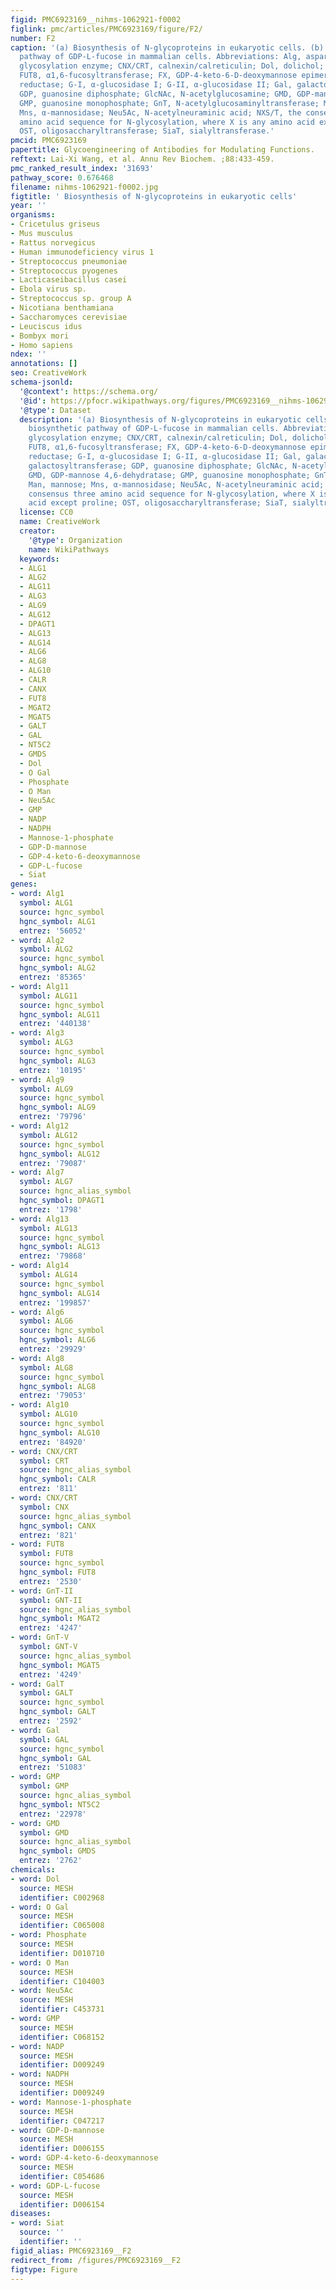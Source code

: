 ```yaml
---
figid: PMC6923169__nihms-1062921-f0002
figlink: pmc/articles/PMC6923169/figure/F2/
number: F2
caption: '(a) Biosynthesis of N-glycoproteins in eukaryotic cells. (b) De novo biosynthetic
  pathway of GDP-L-fucose in mammalian cells. Abbreviations: Alg, asparagine-linked
  glycosylation enzyme; CNX/CRT, calnexin/calreticulin; Dol, dolichol; Fuc, fucose;
  FUT8, α1,6-fucosyltransferase; FX, GDP-4-keto-6-D-deoxymannose epimerase/GDP-4-keto-6-liter-galactose
  reductase; G-I, α-glucosidase I; G-II, α-glucosidase II; Gal, galactose; GalT, galactosyltransferase;
  GDP, guanosine diphosphate; GlcNAc, N-acetylglucosamine; GMD, GDP-mannose 4,6-dehydratase;
  GMP, guanosine monophosphate; GnT, N-acetylglucosaminyltransferase; Man, mannose;
  Mns, α-mannosidase; Neu5Ac, N-acetylneuraminic acid; NXS/T, the consensus three
  amino acid sequence for N-glycosylation, where X is any amino acid except proline;
  OST, oligosaccharyltransferase; SiaT, sialyltransferase.'
pmcid: PMC6923169
papertitle: Glycoengineering of Antibodies for Modulating Functions.
reftext: Lai-Xi Wang, et al. Annu Rev Biochem. ;88:433-459.
pmc_ranked_result_index: '31693'
pathway_score: 0.676468
filename: nihms-1062921-f0002.jpg
figtitle: ' Biosynthesis of N-glycoproteins in eukaryotic cells'
year: ''
organisms:
- Cricetulus griseus
- Mus musculus
- Rattus norvegicus
- Human immunodeficiency virus 1
- Streptococcus pneumoniae
- Streptococcus pyogenes
- Lacticaseibacillus casei
- Ebola virus sp.
- Streptococcus sp. group A
- Nicotiana benthamiana
- Saccharomyces cerevisiae
- Leuciscus idus
- Bombyx mori
- Homo sapiens
ndex: ''
annotations: []
seo: CreativeWork
schema-jsonld:
  '@context': https://schema.org/
  '@id': https://pfocr.wikipathways.org/figures/PMC6923169__nihms-1062921-f0002.html
  '@type': Dataset
  description: '(a) Biosynthesis of N-glycoproteins in eukaryotic cells. (b) De novo
    biosynthetic pathway of GDP-L-fucose in mammalian cells. Abbreviations: Alg, asparagine-linked
    glycosylation enzyme; CNX/CRT, calnexin/calreticulin; Dol, dolichol; Fuc, fucose;
    FUT8, α1,6-fucosyltransferase; FX, GDP-4-keto-6-D-deoxymannose epimerase/GDP-4-keto-6-liter-galactose
    reductase; G-I, α-glucosidase I; G-II, α-glucosidase II; Gal, galactose; GalT,
    galactosyltransferase; GDP, guanosine diphosphate; GlcNAc, N-acetylglucosamine;
    GMD, GDP-mannose 4,6-dehydratase; GMP, guanosine monophosphate; GnT, N-acetylglucosaminyltransferase;
    Man, mannose; Mns, α-mannosidase; Neu5Ac, N-acetylneuraminic acid; NXS/T, the
    consensus three amino acid sequence for N-glycosylation, where X is any amino
    acid except proline; OST, oligosaccharyltransferase; SiaT, sialyltransferase.'
  license: CC0
  name: CreativeWork
  creator:
    '@type': Organization
    name: WikiPathways
  keywords:
  - ALG1
  - ALG2
  - ALG11
  - ALG3
  - ALG9
  - ALG12
  - DPAGT1
  - ALG13
  - ALG14
  - ALG6
  - ALG8
  - ALG10
  - CALR
  - CANX
  - FUT8
  - MGAT2
  - MGAT5
  - GALT
  - GAL
  - NT5C2
  - GMDS
  - Dol
  - O Gal
  - Phosphate
  - O Man
  - Neu5Ac
  - GMP
  - NADP
  - NADPH
  - Mannose-1-phosphate
  - GDP-D-mannose
  - GDP-4-keto-6-deoxymannose
  - GDP-L-fucose
  - Siat
genes:
- word: Alg1
  symbol: ALG1
  source: hgnc_symbol
  hgnc_symbol: ALG1
  entrez: '56052'
- word: Alg2
  symbol: ALG2
  source: hgnc_symbol
  hgnc_symbol: ALG2
  entrez: '85365'
- word: Alg11
  symbol: ALG11
  source: hgnc_symbol
  hgnc_symbol: ALG11
  entrez: '440138'
- word: Alg3
  symbol: ALG3
  source: hgnc_symbol
  hgnc_symbol: ALG3
  entrez: '10195'
- word: Alg9
  symbol: ALG9
  source: hgnc_symbol
  hgnc_symbol: ALG9
  entrez: '79796'
- word: Alg12
  symbol: ALG12
  source: hgnc_symbol
  hgnc_symbol: ALG12
  entrez: '79087'
- word: Alg7
  symbol: ALG7
  source: hgnc_alias_symbol
  hgnc_symbol: DPAGT1
  entrez: '1798'
- word: Alg13
  symbol: ALG13
  source: hgnc_symbol
  hgnc_symbol: ALG13
  entrez: '79868'
- word: Alg14
  symbol: ALG14
  source: hgnc_symbol
  hgnc_symbol: ALG14
  entrez: '199857'
- word: Alg6
  symbol: ALG6
  source: hgnc_symbol
  hgnc_symbol: ALG6
  entrez: '29929'
- word: Alg8
  symbol: ALG8
  source: hgnc_symbol
  hgnc_symbol: ALG8
  entrez: '79053'
- word: Alg10
  symbol: ALG10
  source: hgnc_symbol
  hgnc_symbol: ALG10
  entrez: '84920'
- word: CNX/CRT
  symbol: CRT
  source: hgnc_alias_symbol
  hgnc_symbol: CALR
  entrez: '811'
- word: CNX/CRT
  symbol: CNX
  source: hgnc_alias_symbol
  hgnc_symbol: CANX
  entrez: '821'
- word: FUT8
  symbol: FUT8
  source: hgnc_symbol
  hgnc_symbol: FUT8
  entrez: '2530'
- word: GnT-II
  symbol: GNT-II
  source: hgnc_alias_symbol
  hgnc_symbol: MGAT2
  entrez: '4247'
- word: GnT-V
  symbol: GNT-V
  source: hgnc_alias_symbol
  hgnc_symbol: MGAT5
  entrez: '4249'
- word: GalT
  symbol: GALT
  source: hgnc_symbol
  hgnc_symbol: GALT
  entrez: '2592'
- word: Gal
  symbol: GAL
  source: hgnc_symbol
  hgnc_symbol: GAL
  entrez: '51083'
- word: GMP
  symbol: GMP
  source: hgnc_alias_symbol
  hgnc_symbol: NT5C2
  entrez: '22978'
- word: GMD
  symbol: GMD
  source: hgnc_alias_symbol
  hgnc_symbol: GMDS
  entrez: '2762'
chemicals:
- word: Dol
  source: MESH
  identifier: C002968
- word: O Gal
  source: MESH
  identifier: C065008
- word: Phosphate
  source: MESH
  identifier: D010710
- word: O Man
  source: MESH
  identifier: C104003
- word: Neu5Ac
  source: MESH
  identifier: C453731
- word: GMP
  source: MESH
  identifier: C068152
- word: NADP
  source: MESH
  identifier: D009249
- word: NADPH
  source: MESH
  identifier: D009249
- word: Mannose-1-phosphate
  source: MESH
  identifier: C047217
- word: GDP-D-mannose
  source: MESH
  identifier: D006155
- word: GDP-4-keto-6-deoxymannose
  source: MESH
  identifier: C054686
- word: GDP-L-fucose
  source: MESH
  identifier: D006154
diseases:
- word: Siat
  source: ''
  identifier: ''
figid_alias: PMC6923169__F2
redirect_from: /figures/PMC6923169__F2
figtype: Figure
---
```

